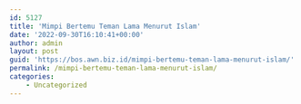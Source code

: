 ```yaml
---
id: 5127
title: 'Mimpi Bertemu Teman Lama Menurut Islam'
date: '2022-09-30T16:10:41+00:00'
author: admin
layout: post
guid: 'https://bos.awn.biz.id/mimpi-bertemu-teman-lama-menurut-islam/'
permalink: /mimpi-bertemu-teman-lama-menurut-islam/
categories:
    - Uncategorized
---
```



